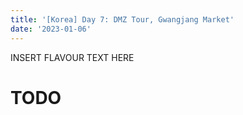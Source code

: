 ```yaml
---
title: '[Korea] Day 7: DMZ Tour, Gwangjang Market'
date: '2023-01-06'
---
```


INSERT FLAVOUR TEXT HERE

# TODO
